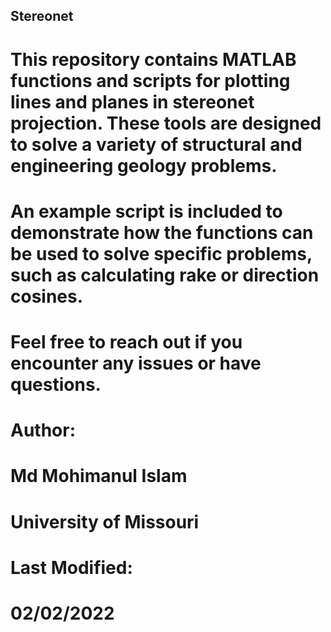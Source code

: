 
## Stereonet

# This repository contains MATLAB functions and scripts for plotting lines and planes in stereonet projection. These tools are designed to solve a variety of structural and engineering geology problems.
# An example script is included to demonstrate how the functions can be used to solve specific problems, such as calculating rake or direction cosines.
# Feel free to reach out if you encounter any issues or have questions.

# Author:
# Md Mohimanul Islam
# University of Missouri

# Last Modified:
# 02/02/2022
